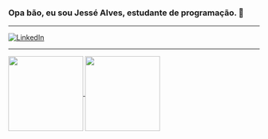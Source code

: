 ### Opa bão, eu sou Jessé Alves, estudante de programação. 👋
---
[![LinkedIn](https://img.shields.io/badge/linkedin-%230077B5.svg?style=for-the-badge&logo=linkedin&logoColor=white)](https://www.linkedin.com/in/jessealves1/, "Meu linkedin")
***
<div>
<a href="https://github.com/jessalvess/github-readme-stats">
  <img height=150 align="center" src="https://github-readme-stats.vercel.app/api?username=jessalvess&show_icons=true&theme=dark&rank_icon=github">
</a>
<a href="https://github.com/jessalvess/convoychat">
  <img height=150 align="center" src="https://github-readme-stats.vercel.app/api/top-langs?username=jessalvess&layout=compact&langs_count=8&card_width=100" />
</a>
</div>
<!--
**JessAlvess/JessAlvess** is a ✨ _special_ ✨ repository because its `README.md` (this file) appears on your GitHub profile.

Here are some ideas to get you started:

- 🔭 I’m currently working on ...
- 🌱 I’m currently learning ...
- 👯 I’m looking to collaborate on ...
- 🤔 I’m looking for help with ...
- 💬 Ask me about ...
- 📫 How to reach me: ...
- 😄 Pronouns: ...
- ⚡ Fun fact: ...
-->
